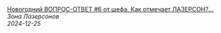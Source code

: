 <!--2024-12-25 10:00:28-->
<div class="yb">
  <a class="nodecor" href="/posts.html?eda/novogodnij_vopros-otvet_6_ot_shefa_kak_otmechaet_lazerson_chem_zamenit_ikru_kak_provodit_1_yanvarya">
    <img class="preview" data-videoid="Yq0JJoaey-s" src="https://i2.ytimg.com/vi/Yq0JJoaey-s/hqdefault.jpg" align="middle" alt="">
  </a>
  <div class="inlbl text">
    <a class="nodecor" href="/posts.html?eda/novogodnij_vopros-otvet_6_ot_shefa_kak_otmechaet_lazerson_chem_zamenit_ikru_kak_provodit_1_yanvarya">Новогодний ВОПРОС-ОТВЕТ #6 от шефа. Как отмечает ЛАЗЕРСОН?...</a><br>
    <i class="smaller2">Зона Лазерсoнов</i><br>
    <i class="smaller3">2024-12-25</i>
  </div>
</div>
